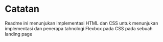# Catatan
Readme ini menunjukan implementasi HTML dan CSS untuk menunjukan implementasi dan penerapa tahnologi Flexbox pada CSS pada sebuah landing page
